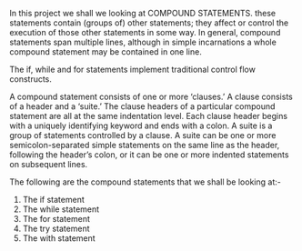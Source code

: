 In this project we shall we looking at COMPOUND STATEMENTS. these statements contain  (groups of) other statements; they affect or control the execution of those other statements in some way. In general, compound statements span multiple lines, although in simple incarnations a whole compound statement may be contained in one line.

The if, while and for statements implement traditional control flow constructs.

A compound statement consists of one or more ‘clauses.’ A clause consists of a header and a ‘suite.’ The clause headers of a particular compound statement are all at the same indentation level. Each clause header begins with a uniquely identifying keyword and ends with a colon. A suite is a group of statements controlled by a clause. A suite can be one or more semicolon-separated simple statements on the same line as the header, following the header’s colon, or it can be one or more indented statements on subsequent lines.

The following are the compound statements that we shall be looking at:-
1. The if statement
2. The while statement
3. The for statement
4. The try statement
5. The with statement
